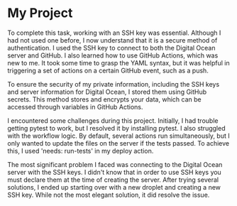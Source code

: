 # My Project

To complete this task, working with an SSH key was essential.
Although I had not used one before, I now understand that it is a secure method of authentication.
I used the SSH key to connect to both the Digital Ocean server and GitHub.
I also learned how to use GitHub Actions, which was new to me.
It took some time to grasp the YAML syntax, but it was helpful in triggering a set of actions on a certain GitHub event, such as a push.

To ensure the security of my private information, including the SSH keys and server information for Digital Ocean, I stored them using GitHub secrets.
This method stores and encrypts your data, which can be accessed through variables in GitHub Actions.

I encountered some challenges during this project. Initially, I had trouble getting pytest to work, but I resolved it by installing pytest.
I also struggled with the workflow logic. By default, several actions run simultaneously, but I only wanted to update the files on the server if the tests passed.
To achieve this, I used 'needs: run-tests' in my deploy action.

The most significant problem I faced was connecting to the Digital Ocean server with the SSH keys.
I didn't know that in order to use SSH keys you must declare them at the time of creating the server.
After trying several solutions, I ended up starting over with a new droplet and creating a new SSH key.
While not the most elegant solution, it did resolve the issue.
